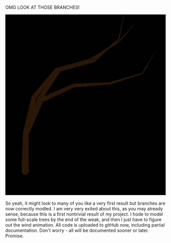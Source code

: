 OMG LOOK AT THOSE BRANCHES!

![such fancy](../project_images/branch.jpg?raw=true "such brown   so tree   much branch")

So yeah, it might look to many of you like a very first result but branches are now correctly modled.
I am very very exited about this, as you may already sense, because this is a first nontrivial result of my project.
I hode to model some full-scale trees by the end of the weak, and then I just have to figure out the wind animation.
All code is uploaded to gitHub now, including partial documentation.
Don't worry - all will be documented sooner or later.
Promise.
